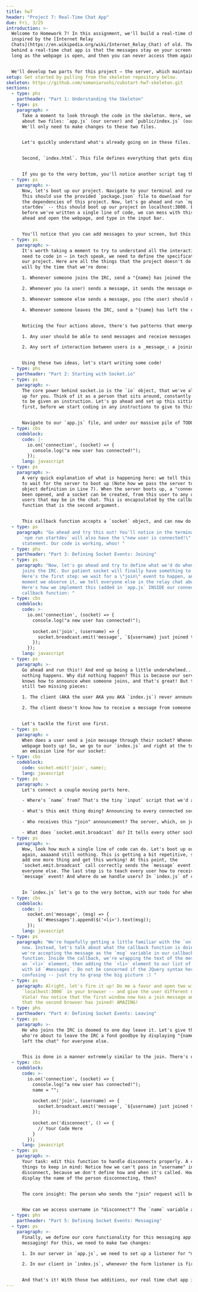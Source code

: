 ```yaml
---
title: hw7
header: "Project 7: Real-Time Chat App"
due: Fri, 3/25
introduction: >-
  Welcome to Homework 7! In this assignment, we'll build a real-time chat app,
  inspired by the [Internet Relay
  Chats](https://en.wikipedia.org/wiki/Internet_Relay_Chat) of old. The idea
  behind a real-time chat app is that the messages stay on your screen for as
  long as the webpage is open, and then you can never access them again! 


  We'll develop two parts for this project — the server, which maintains the connection with other cliends, and the client, which displays the chat to the user and takes input. We'll use Node.js and Socket.io, along with some classic HTML, CSS and Javascript for this project
setup: Get started by pulling from the skeleton repository below.
skeleton: https://github.com/somaniarushi/cubstart-hw7-skeleton.git
sections:
  - type: phs
    partheader: "Part 1: Understanding the Skeleton"
  - type: ps
    paragraph: >
      Take a moment to look through the code in the skeleton. Here, we only care
      about two files: `app.js` (our server) and `public/index.js` (our client).
      We'll only need to make changes to these two files. 


      Let's quickly understand what's already going on in these files. First, `app.js`. This file serves as the home of our express server. Here, we've created a server that serves from the "public" directory, and on a request to the "/" path (the root), it returns to us "public/index.html".


      Second, `index.html`. This file defines everything that gets displayed on your screen, in plain HTML. Notice the `<script>` section at the very beginning right after the font links: this asks the user to enter their name on page load and saves it in the "name" variable, for future use! This is the name that will be displayed on sending messages in the IRC.


      If you go to the very bottom, you'll notice another script tag that connects this HTML page to `index.js`. Let's navigate to that now. Currently, what `index.js` does is wait for the user to fill out the form -- that is, type out a message and hit enter. Then, it adds the message to our displayed list of messages, and blanks out the input bar for the next message. 
  - type: ps
    paragraph: >-
      Now, let's boot up our project. Navigate to your terminal and run `npm i`.
      This should use the provided `package.json` file to download for you all
      the dependencies of this project. Now, let's go ahead and run `npm run
      startdev` -- this should boot up our project on localhost:3000. Even
      before we've written a single line of code, we can mess with this! Go
      ahead and open the webpage, and type in the input bar.


      You'll notice that you can add messages to your screen, but this is a very sad chat app --  you can just talk with yourself. This is no fun without other people also in the mix! Our task today will be to figure out how to add other people to this basic template.
  - type: ps
    paragraph: >-
      It's worth taking a moment to try to understand all the interactions we
      need to code in — in tech speak, we need to define the specification of
      our project. Here are all the things that the project doesn't do yet, but
      will by the time that we're done:

      1. Whenever someone joins the IRC, send a "{name} has joined the chat" message to everyone.

      2. Whenever you (a user) sends a message, it sends the message over to everyone else.

      3. Whenever someone else sends a message, you (the user) should receive the message.

      4. Whenever someone leaves the IRC, send a "{name} has left the chat" message to everyone.


      Noticing the four actions above, there's two patterns that emerge:

      1. Any user should be able to send messages and receive messages from everyone else. 

      2. Any sort of interaction between users is a _message_: a joining message, a leaving message, or a chat message.


      Using these two ideas, let's start writing some code!
  - type: phs
    partheader: "Part 2: Starting with Socket.io"
  - type: ps
    paragraph: >-
      The core power behind socket.io is the `io` object, that we've already set
      up for you. Think of it as a person that sits around, constantly waiting
      to be given an instruction. Let's go ahead and set up this sitting around
      first, before we start coding in any instructions to give to this person.


      Navigate to our `app.js` file, and under our massive pile of TODOs, let's start with opening a connection:
  - type: cbs
    codeblock:
      code: |-
        io.on('connection', (socket) => {
          console.log("a new user has connected!");
        });
      lang: javascript
  - type: ps
    paragraph: >-
      A very quick explanation of what is happening here: we tell this io object
      to wait for the server to boot up (Note how we pass the server to the io
      object definition in Line 7). When the server boots up, a "connection" has
      been opened, and a socket can be created, from this user to any other
      users that may be in the chat. This is encapsulated by the callback
      function that is the second argument.


      This callback function accepts a `socket` object, and can now do whatever we want with that socket! We'll table that for just a second, and instead just log that a new user was found.
  - type: ps
    paragraph: "Go ahead and try this out! You'll notice in the terminal you run
      `npm run startdev` will also have the \"new user is connected!\" log
      statement. Our code is working, whoo! "
  - type: phs
    partheader: "Part 3: Defining Socket Events: Joining"
  - type: ps
    paragraph: "Now, let's go ahead and try to define what we'd do when a person
      joins the IRC. Our patient socket will finally have something to do.
      Here's the first step: we wait for a \"join\" event to happen, and the
      moment we observe it, we tell everyone else in the relay chat about it.
      Here's how we implement this (added in `app.js` INSIDE our connection
      callback function: "
  - type: cbs
    codeblock:
      code: >-
        io.on('connection', (socket) => {
          console.log("a new user has connected!");
          
          socket.on('join', (username) => {
            socket.broadcast.emit('message', `${username} just joined the chat!`);
          });
        });
      lang: javascript
  - type: ps
    paragraph: >-
      Go ahead and run this!! And end up being a little underwhelmed... because
      nothing happens. Why did nothing happen? This is because our server now
      knows how to announce when someone joins, and that's great! But there's
      still two missing pieces:

      1. The client (AKA the user AKA you AKA `index.js`) never announce when they join. 

      2. The client doesn't know how to receive a message from someone else.


      Let's tackle the first one first.
  - type: ps
    paragraph: >
      When does a user send a join message through their socket? Whenever the
      webpage boots up! So, we go to our `index.js` and right at the top, we add
      an emission line for our socket:
  - type: cbs
    codeblock:
      code: socket.emit('join', name);
      lang: javascript
  - type: ps
    paragraph: >
      Let's connect a couple moving parts here. 

      - Where's `name` from? That's the tiny `input` script that we'd added at the top of `index.html`. 

      - What's this emit thing doing? Announcing to every connected socket that `name` has joined the chat, by sending over a `join` event?

      - Who receives this "join" announcement? The server, which, on joining, fires a callback function that accepts a `username`. Hopefully, you see now that `name` and `username` are equivalent :) 

      - What does `socket.emit.broadcast` do? It tells every other socket in the system to display the message that you, the user, with the name `username` has joined this chat.
  - type: ps
    paragraph: >-
      Wow, look how much a single line of code can do. Let's boot up our system
      again, aaaaand still nothing. This is getting a bit repetitive, so let's
      add one more thing and get this working! At this point, the
      `socket.emit.broadcast` call correctly sends the `message` event to
      everyone else. The last step is to teach every user how to receive this
      `message` event! And where do we handle users? In `index.js` of course! 


      In `index.js` let's go to the very bottom, with our todo for when chat messages "come in". This is it, they are coming in now! Let's add a tiny bit of code here to handle incoming messages:
  - type: cbs
    codeblock:
      code: |-
        socket.on('message', (msg) => {
            $('#messages').append($('<li>').text(msg));
        });
      lang: javascript
  - type: ps
    paragraph: "We're hopefully getting a little familiar with the `on` syntax by
      now. Instead, let's talk about what the callback function is doing --
      we're accepting the message as the `msg` variable in our callback
      function. Inside the callback, we're wrapping the text of the message in
      an `<li>` element, then adding the `<li>` element to our list of messages
      with id `#messages`. Do not be concerned if the JQuery syntax here is
      confusing -- just try to grasp the big picture :) "
  - type: ps
    paragraph: Alright, let's fire it up! Do me a favor and open two windows with
      `localhost:3000` in your browser -- and give the user different names.
      Viola! You notice that the first window now has a join message announcing
      that the second browser has joined! AMAZING!
  - type: phs
    partheader: "Part 4: Defining Socket Events: Leaving"
  - type: ps
    paragraph: >-
      He who joins the IRC is doomed to one day leave it. Let's give the people
      who're about to leave the IRC a fond goodbye by displaying "{name} has
      left the chat" for everyone else.


      This is done in a manner extremely similar to the join. There's one difference -- remember how, in `join`, one of our problems was that we had to make the client announce ("emit") a message whenever someone joined? In `leave`, we don't need to make such an announcement from the client side, we can just wait for the server to be closed. We have a built-in in socket.io for this!
  - type: cbs
    codeblock:
      code: >-
        io.on('connection', (socket) => {
          console.log("a new user has connected!");
          name = "";
          
          socket.on('join', (username) => {
            socket.broadcast.emit('message', `${username} just joined the chat!`);
          });
          
          socket.on('disconnect', () => {
            // Your Code Here
          }
        });
      lang: javascript
  - type: ps
    paragraph: >-
      Your task: edit this function to handle disconnects properly. A couple
      things to keep in mind: Notice how we can't pass in "username" into
      disconnect, because we don't define how and when it's called. How can we
      display the name of the person disconnecting, then? 


      The core insight: The person who sends the "join" request will be the person sending the "disconnect" request, which means `username` will be the disconnector as well. 


      How can we access username in "disconnect"? The `name` variable added on Line 3 is a tiny hint ;)
  - type: phs
    partheader: "Part 5: Defining Socket Events: Messaging"
  - type: ps
    paragraph: >-
      Finally, we define our core functionality for this messaging app -- the
      messaging! For this, we need to make two changes:

      1. In our server in `app.js`, we need to set up a listener for "message", exactly the way we do for "join". The argument to the callback function would be our message to be displayed, `msg`.

      2. In our client in `index.js`, whenever the form listener is fired - that is, inside the `.submit` function, we need to announce (emit) to our socket that we have a 'message', and pass in the message `displayMsg`. 


      And that's it! With those two additions, our real time chat app is complete. Congratulations!
---
```


